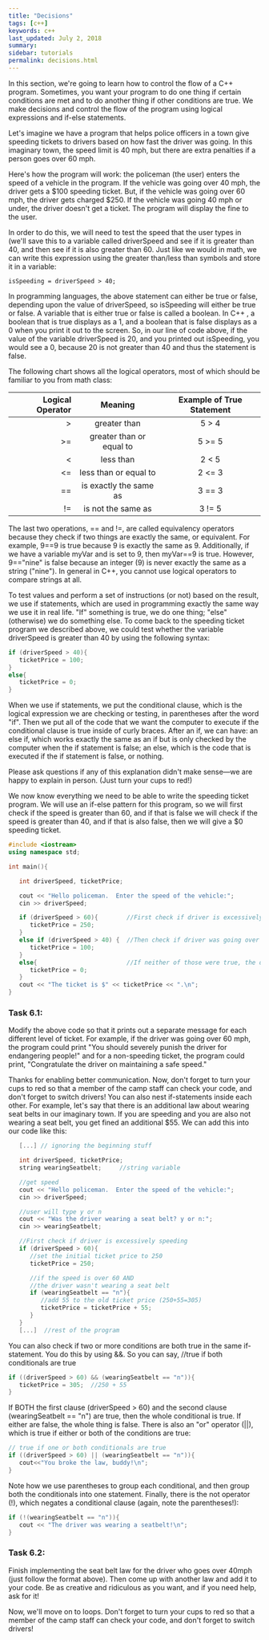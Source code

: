```yaml
---
title: "Decisions"
tags: [c++]
keywords: c++
last_updated: July 2, 2018
summary:
sidebar: tutorials
permalink: decisions.html
---
```



In this section, we're going to learn how to control the flow of a C++ program. Sometimes, you want your program to do one thing if certain conditions are met and to do another thing if other conditions are true. We make decisions and control the flow of the program using logical expressions and if-else statements.

Let's imagine we have a program that helps police officers in a town give speeding tickets to drivers based on how fast the driver was going. In this imaginary town, the speed limit is 40 mph, but there are extra penalties if a person goes over 60 mph.

Here's how the program will work: the policeman (the user) enters the speed of a vehicle in the program. If the vehicle was going over 40 mph, the driver gets a $100 speeding ticket. But, if the vehicle was going over 60 mph, the driver gets charged $250. If the vehicle was going 40 mph or under, the driver doesn't get a ticket. The program will display the fine to the user.

In order to do this, we will need to test the speed that the user types in (we'll save this to a variable called driverSpeed and see if it is greater than 40, and then see if it is also greater than 60. Just like we would in math, we can write this expression using the greater than/less than symbols and store it in a variable:

`isSpeeding = driverSpeed > 40;`

In programming languages, the above statement can either be true or false, depending upon the value of driverSpeed, so isSpeeding will either be true or false. A variable that is either true or false is called a boolean. In C++ , a boolean that is true displays as a 1, and a boolean that is false displays as a 0 when you print it out to the screen. So, in our line of code above, if the value of the variable driverSpeed is 20, and you printed out isSpeeding, you would see a 0, because 20 is not greater than 40 and thus the statement is false.

The following chart shows all the logical operators, most of which should be familiar to you from math class:

|Logical Operator	|Meaning	|Example of True Statement|
|---:|:---:|:---:|
|>	|greater than|	5 > 4|
|>=	|greater than or equal to|	5 >= 5|
|<	|less than	|2 < 5|
|<=	|less than or equal to|	2 <= 3|
|==	|is exactly the same as|	3 == 3|
|!=	|is not the same as	|3 != 5|

The last two operations, == and !=, are called equivalency operators because they check if two things are exactly the same, or equivalent. For example, 9==9 is true because 9 is exactly the same as 9. Additionally, if we have a variable myVar and is set to 9, then myVar==9 is true. However, 9=="nine" is false because an integer (9) is never exactly the same as a string ("nine"). In general in C++, you cannot use logical operators to compare strings at all.

To test values and perform a set of instructions (or not) based on the result, we use if statements, which are used in programming exactly the same way we use it in real life. "If" something is true, we do one thing; "else" (otherwise) we do something else. To come back to the speeding ticket program we described above, we could test whether the variable driverSpeed is greater than 40 by using the following syntax:
```cpp
if (driverSpeed > 40){
   ticketPrice = 100;
}
else{
   ticketPrice = 0;
}
```
When we use if statements, we put the conditional clause, which is the logical expression we are checking or testing, in parentheses after the word "if". Then we put all of the code that we want the computer to execute if the conditional clause is true inside of curly braces. After an if, we can have: an else if, which works exactly the same as an if but is only checked by the computer when the if statement is false; an else, which is the code that is executed if the if statement is false, or nothing.

Please ask questions if any of this explanation didn't make sense—we are happy to explain in person. (Just turn your cups to red!)

We now know everything we need to be able to write the speeding ticket program. We will use an if-else pattern for this program, so we will first check if the speed is greater than 60, and if that is false we will check if the speed is greater than 40, and if that is also false, then we will give a $0 speeding ticket.
```cpp
#include <iostream>
using namespace std;

int main(){

   int driverSpeed, ticketPrice;

   cout << "Hello policeman.  Enter the speed of the vehicle:";
   cin >> driverSpeed;

   if (driverSpeed > 60){        //First check if driver is excessively speeding
      ticketPrice = 250;
   }
   else if (driverSpeed > 40) {  //Then check if driver was going over 40mph
      ticketPrice = 100;
   }
   else{                         //If neither of those were true, the driver wasn't speeding
      ticketPrice = 0;
   }
   cout << "The ticket is $" << ticketPrice << ".\n";
}
```
### Task 6.1:
Modify the above code so that it prints out a separate message for each different level of ticket. For example, if the driver was going over 60 mph, the program could print "You should severely punish the driver for endangering people!" and for a non-speeding ticket, the program could print, "Congratulate the driver on maintaining a safe speed."

Thanks for enabling better communication. Now, don't forget to turn your cups to red so that a member of the camp staff can check your code, and don't forget to switch drivers!
You can also nest if-statements inside each other. For example, let's say that there is an additional law about wearing seat belts in our imaginary town. If you are speeding and you are also not wearing a seat belt, you get fined an additional $55. We can add this into our code like this:
```cpp
   [...] // ignoring the beginning stuff

   int driverSpeed, ticketPrice;
   string wearingSeatbelt;     //string variable

   //get speed
   cout << "Hello policeman.  Enter the speed of the vehicle:";
   cin >> driverSpeed;

   //user will type y or n
   cout << "Was the driver wearing a seat belt? y or n:";
   cin >> wearingSeatbelt;

   //First check if driver is excessively speeding
   if (driverSpeed > 60){
      //set the initial ticket price to 250
      ticketPrice = 250;

      //if the speed is over 60 AND
      //the driver wasn't wearing a seat belt
      if (wearingSeatbelt == "n"){
         //add 55 to the old ticket price (250+55=305)
         ticketPrice = ticketPrice + 55;
      }
   }
   [...]  //rest of the program
```
You can also check if two or more conditions are both true in the same if-statement. You do this by using &&. So you can say,
//true if both conditionals are true
```cpp
if ((driverSpeed > 60) && (wearingSeatbelt == "n")){
   ticketPrice = 305;  //250 + 55
}
```
If BOTH the first clause (driverSpeed > 60) and the second clause (wearingSeatbelt == "n") are true, then the whole conditional is true. If either are false, the whole thing is false. There is also an "or" operator (||), which is true if either or both of the conditions are true:
```cpp
// true if one or both conditionals are true
if ((driverSpeed > 60) || (wearingSeatbelt == "n")){
   cout<<"You broke the law, buddy!\n";
}
```
Note how we use parentheses to group each conditional, and then group both the conditionals into one statement.
Finally, there is the not operator (!), which negates a conditional clause (again, note the parentheses!):

```cpp
if (!(wearingSeatbelt == "n")){
   cout << "The driver was wearing a seatbelt!\n";
}
```

### Task 6.2:
Finish implementing the seat belt law for the driver who goes over 40mph (just follow the format above). Then come up with another law and add it to your code. Be as creative and ridiculous as you want, and if you need help, ask for it!

Now, we'll move on to loops.
Don't forget to turn your cups to red so that a member of the camp staff can check your code, and don't forget to switch drivers!





